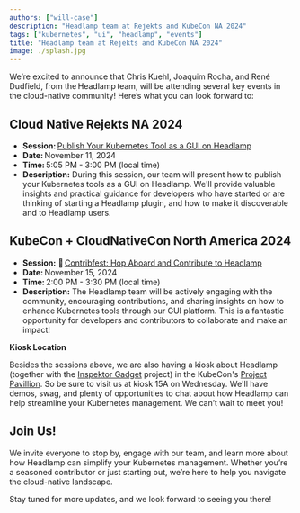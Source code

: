 ```yaml
---
authors: ["will-case"]
description: "Headlamp team at Rejekts and KubeCon NA 2024"
tags: ["kubernetes", "ui", "headlamp", "events"]
title: "Headlamp team at Rejekts and KubeCon NA 2024"
image: ./splash.jpg
---
```


We’re excited to announce that Chris Kuehl, Joaquim Rocha, and René Dudfield, from the Headlamp team, will be attending several key events in the cloud-native community! Here’s what you can look forward to:

<!-- truncate -->

## Cloud Native Rejekts NA 2024

- **Session:** [Publish Your Kubernetes Tool as a GUI on Headlamp](https://cfp.cloud-native.rejekts.io/cloud-native-rejekts-na-salt-lake-city-2024/talk/DZBDUJ/)
- **Date:** November 11, 2024
- **Time:** 5:05 PM - 3:00 PM (local time)
- **Description:** During this session, our team will present how to publish your Kubernetes tools as a GUI on Headlamp. We'll provide valuable insights and practical guidance for developers who have started or are thinking of starting a Headlamp plugin, and how to make it discoverable and to Headlamp users.

## KubeCon + CloudNativeCon North America 2024

- **Session:** 🚨 [Contribfest: Hop Aboard and Contribute to Headlamp](https://kccncna2024.sched.com/event/1hoxL/contribfest-hop-aboard-and-contribute-to-headlamp?iframe=yes&w=100%&sidebar=yes&bg=no)
- **Date:** November 15, 2024
- **Time:** 2:00 PM - 3:30 PM (local time)
- **Description:** The Headlamp team will be actively engaging with the community, encouraging contributions, and sharing insights on how to enhance Kubernetes tools through our GUI platform. This is a fantastic opportunity for developers and contributors to collaborate and make an impact!

**Kiosk Location**

Besides the sessions above, we are also having a kiosk about Headlamp (together with the [Inspektor Gadget](https://inspektor-gadget.io) project) in the KubeCon's [Project Pavillion](https://events.linuxfoundation.org/kubecon-cloudnativecon-north-america/program/project-engagement/#project-kiosk-directory). So be sure to visit us at kiosk 15A on Wednesday. We'll have demos, swag, and plenty of opportunities to chat about how Headlamp can help streamline your Kubernetes management. We can’t wait to meet you!

## Join Us!

We invite everyone to stop by, engage with our team, and learn more about how Headlamp can simplify your Kubernetes management. Whether you’re a seasoned contributor or just starting out, we’re here to help you navigate the cloud-native landscape.

Stay tuned for more updates, and we look forward to seeing you there!
